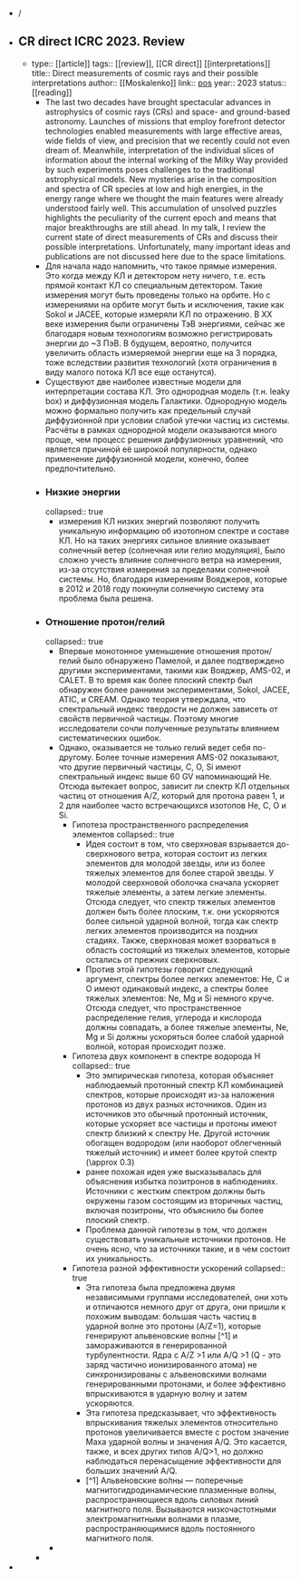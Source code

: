 - /
- ## CR direct ICRC 2023. Review
	- type:: [[article]]
	  tags:: [[review]], [[CR direct]] [[interpretations]] 
	  title:: Direct measurements of cosmic rays and their possible interpretations
	  author:: [[Moskalenko]] 
	  link:: [pos](https://pos.sissa.it/444/020/)
	  year:: 2023
	  status:: [[reading]]
		- The last two decades have brought spectacular advances in astrophysics 
		  of cosmic rays (CRs) and space- and ground-based astronomy. Launches of  missions that employ forefront detector technologies enabled 
		  measurements with large effective areas, wide fields of view, and 
		  precision that we recently could not even dream of. Meanwhile, 
		  interpretation of the individual slices of information about the 
		  internal working of the Milky Way provided by such experiments poses 
		  challenges to the traditional astrophysical models. New mysteries arise 
		  in the composition and spectra of CR species at low and high energies, 
		  in the energy range where we thought the main features were already 
		  understood fairly well. This accumulation of unsolved puzzles highlights
		   the peculiarity of the current epoch and means that major breakthroughs
		   are still ahead. In my talk, I review the current state of direct 
		  measurements of CRs and discuss their possible interpretations. 
		  Unfortunately, many important ideas and publications are not discussed 
		  here due to the space limitations.
		- Для начала надо напомнить, что такое прямые измерения. Это когда между КЛ и детектором нету ничего, т.е. есть прямой контакт КЛ со специальным детектором. Такие измерения могут быть проведены только на орбите. Но с измерениями на орбите могут быть и исключения, такие как Sokol и JACEE, которые измеряли КЛ по отражению. В XX веке измерения были ограничены ТэВ энергиями, сейчас же благодаря новым технологиям возможно регистрировать энергии до ~3 ПэВ. В будущем, вероятно, получится увеличить область измеряемой энергии еще на 3 порядка, тоже вследствии развития технологий (хотя ограничения в виду малого потока КЛ все еще останутся).
		- Существуют две наиболее известные модели для интерпретации состава КЛ. Это однородная модель (т.н. leaky box) и диффузионная модель Галактики. Однородную модель можно формально получить как предельный случай диффузионной при условии слабой утечки частиц из системы. Расчёты в рамках однородной модели оказываются много проще, чем процесс решения диффузионных уравнений, что является причиной её широкой популярности, однако применение диффузионной модели, конечно, более предпочтительно.
		- ### Низкие энергии
		  collapsed:: true
			- измерения КЛ низких энергий позволяют получить уникальную информацию об изотопном спектре и составе КЛ. Но на таких энергиях сильное влияние оказывает солнечный ветер (солнечная или гелио модуляция), Было сложно учесть влияние солнечного ветра на измерения, из-за отсутствия измерения за пределами солнечной системы. Но, благодаря измерениям Вояджеров, которые в 2012 и 2018 году покинули солнечную систему эта проблема была решена.
		- ### Отношение протон/гелий
		  collapsed:: true
			- Впервые монотонное уменьшение отношения протон/гелий было обнаружено Памелой, и далее подтверждено другими экспериментами, такими как Вояджер, AMS-02, и CALET. В то время как более плоский спектр был обнаружен более ранними экспериментами, Sokol, JACEE, ATIC, и CREAM. Однако теория утверждала, что спектральный индекс твердости не должен зависеть от свойств первичной частицы. Поэтому многие исследователи сочли полученные результаты влиянием систематических ошибок.
			- Однако, оказывается не только гелий ведет себя по-другому. Более точные измерения AMS-02 показывают, что другие первичный частицы, C, O, Si имеют спектральный индекс выше 60 GV напоминающий He. Отсюда вытекает вопрос, зависит ли спектр КЛ отдельных частиц от отношения A/Z, который для протона равен 1, и 2 для наиболее часто встречающихся изотопов He, C, O и Si.
				- Гипотеза пространственного распределения элементов
				  collapsed:: true
					- Идея состоит в том, что сверхновая взрывается до-сверхнового ветра, которая состоит из легких элементов для молодой звезды, или из более тяжелых элементов для более старой звезды. У молодой сверхновой оболочка сначала ускоряет тяжелые элементы, а затем легкие элементы. Отсюда следует, что спектр тяжелых элементов должен быть более плоским, т.к. они ускоряются более сильной ударной волной, тогда как спектр легких элементов производится на поздних стадиях. Также, сверхновая может взорваться в область состоящий из тяжелых элементов, которые остались от прежних сверхновых.
					- Против этой гипотезы говорит следующий аргумент, спектры более легких элементов: He, C и O имеют одинаковый индекс, а спектры более тяжелых элементов: Ne, Mg и Si немного круче. Отсюда следует, что пространственное распределение гелия, углерода и кислорода должны совпадать, а более тяжелые элементы, Ne, Mg и Si должны ускоряться более слабой ударной волной, которая происходит позже.
				- Гипотеза двух компонент в спектре водорода H
				  collapsed:: true
					- Это эмпирическая гипотеза, которая объясняет наблюдаемый протонный спектр КЛ комбинацией спектров, которые происходят из-за наложения протонов из двух разных источников. Один из источников это обычный протонный источник, которые ускоряет все частицы и протоны имеют спектр близкий к спектру He. Другой источник обогащен водородом (или наоборот облегченный тяжелый источник) и имеет более крутой спектр (\approx 0.3)
					- ранее похожая идея уже высказывалась для объяснения избытка позитронов в наблюдениях. Источники с жестким спектром должны быть окружены газом состоящим из вторичных частиц, включая позитроны, что объяснило бы более плоский спектр.
					- Проблема данной гипотезы в том, что должен существовать уникальные источники протонов. Не очень ясно, что за источники такие, и в чем состоит их уникальность.
				- Гипотеза разной эффективности ускорений
				  collapsed:: true
					- Эта гипотеза была предложена двумя независимыми группами исследователей, они хоть и отличаются немного друг от друга, они пришли к похожим выводам: большая часть частиц в ударной волне это протоны (A/Z=1), которые генерируют альвеновские волны [^1] и замораживаются в генерированной турбулентности. Ядра с A/Z >1 или A/Q >1 (Q - это заряд частично ионизированного атома) не синхронизированы с альвеновскими волнами генерированными протонами, и более эффективно впрыскиваются в ударную волну и затем ускоряются.
					- Эта гипотеза предсказывает, что эффективность впрыскивания тяжелых элементов относительно протонов увеличивается вместе с ростом значение Маха ударной волны и значения A/Q. Это касается, также, и всех других типов A/Q>1, но должно наблюдаться перенасыщение эффективности для больших значений A/Q.
					- [^1] Альве́новские во́лны — поперечные магнитогидродинамические плазменные волны, распространяющиеся вдоль силовых линий магнитного поля. Вызываются низкочастотными электромагнитными волнами в плазме, распространяющимися вдоль постоянного магнитного поля.
			-
		-
-